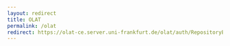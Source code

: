 ```yaml
---
layout: redirect
title: OLAT
permalink: /olat
redirect: https://olat-ce.server.uni-frankfurt.de/olat/auth/RepositoryEntry/19371393027
---
```

